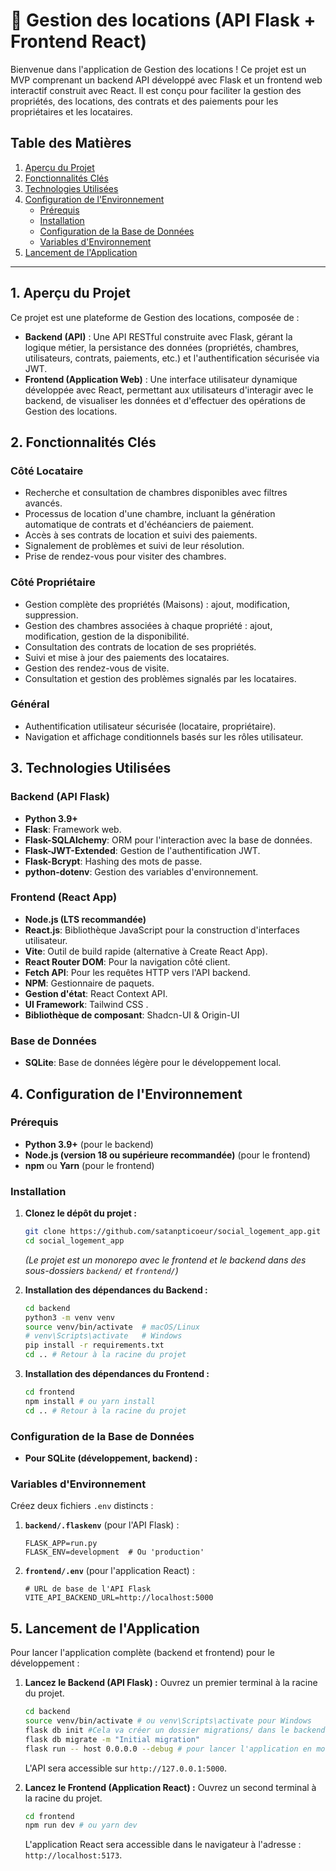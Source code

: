 # 🏡 Gestion des locations (API Flask + Frontend React)

Bienvenue dans l'application de Gestion des locations ! Ce projet est un MVP comprenant un backend API développé avec Flask et un frontend web interactif construit avec React. Il est conçu pour faciliter la gestion des propriétés, des locations, des contrats et des paiements pour les propriétaires et les locataires.

## Table des Matières

1.  [Aperçu du Projet](#1-aperçu-du-projet)
2.  [Fonctionnalités Clés](#2-fonctionnalités-clés)
3.  [Technologies Utilisées](#3-technologies-utilisées)
4.  [Configuration de l'Environnement](#4-configuration-de-lenvironnement)
    - [Prérequis](#prérequis)
    - [Installation](#installation)
    - [Configuration de la Base de Données](#configuration-de-la-base-de-données)
    - [Variables d'Environnement](#variables-denvironnement)
5.  [Lancement de l'Application](#5-lancement-de-l'application)

---

## 1. Aperçu du Projet

Ce projet est une plateforme de Gestion des locations, composée de :

- **Backend (API)** : Une API RESTful construite avec Flask, gérant la logique métier, la persistance des données (propriétés, chambres, utilisateurs, contrats, paiements, etc.) et l'authentification sécurisée via JWT.
- **Frontend (Application Web)** : Une interface utilisateur dynamique développée avec React, permettant aux utilisateurs d'interagir avec le backend, de visualiser les données et d'effectuer des opérations de Gestion des locations.

## 2. Fonctionnalités Clés

### Côté Locataire

- Recherche et consultation de chambres disponibles avec filtres avancés.
- Processus de location d'une chambre, incluant la génération automatique de contrats et d'échéanciers de paiement.
- Accès à ses contrats de location et suivi des paiements.
- Signalement de problèmes et suivi de leur résolution.
- Prise de rendez-vous pour visiter des chambres.

### Côté Propriétaire

- Gestion complète des propriétés (Maisons) : ajout, modification, suppression.
- Gestion des chambres associées à chaque propriété : ajout, modification, gestion de la disponibilité.
- Consultation des contrats de location de ses propriétés.
- Suivi et mise à jour des paiements des locataires.
- Gestion des rendez-vous de visite.
- Consultation et gestion des problèmes signalés par les locataires.

### Général

- Authentification utilisateur sécurisée (locataire, propriétaire).
- Navigation et affichage conditionnels basés sur les rôles utilisateur.

## 3. Technologies Utilisées

### Backend (API Flask)

- **Python 3.9+**
- **Flask**: Framework web.
- **Flask-SQLAlchemy**: ORM pour l'interaction avec la base de données.
- **Flask-JWT-Extended**: Gestion de l'authentification JWT.
- **Flask-Bcrypt**: Hashing des mots de passe.
- **python-dotenv**: Gestion des variables d'environnement.

### Frontend (React App)

- **Node.js (LTS recommandée)**
- **React.js**: Bibliothèque JavaScript pour la construction d'interfaces utilisateur.
- **Vite**: Outil de build rapide (alternative à Create React App).
- **React Router DOM**: Pour la navigation côté client.
- **Fetch API**: Pour les requêtes HTTP vers l'API backend.
- **NPM**: Gestionnaire de paquets.
- **Gestion d'état**: React Context API.
- **UI Framework**: Tailwind CSS .
- **Bibliothèque de composant**: Shadcn-UI & Origin-UI

### Base de Données

- **SQLite**: Base de données légère pour le développement local.

## 4. Configuration de l'Environnement

### Prérequis

- **Python 3.9+** (pour le backend)
- **Node.js (version 18 ou supérieure recommandée)** (pour le frontend)
- **npm** ou **Yarn** (pour le frontend)

### Installation

1.  **Clonez le dépôt du projet :**

    ```bash
    git clone https://github.com/satanpticoeur/social_logement_app.git
    cd social_logement_app
    ```

    _(Le projet est un monorepo avec le frontend et le backend dans des sous-dossiers `backend/` et `frontend/`)_

2.  **Installation des dépendances du Backend :**

    ```bash
    cd backend
    python3 -m venv venv
    source venv/bin/activate  # macOS/Linux
    # venv\Scripts\activate   # Windows
    pip install -r requirements.txt
    cd .. # Retour à la racine du projet
    ```

3.  **Installation des dépendances du Frontend :**
    ```bash
    cd frontend
    npm install # ou yarn install
    cd .. # Retour à la racine du projet
    ```

### Configuration de la Base de Données

- **Pour SQLite (développement, backend) :**

### Variables d'Environnement

Créez deux fichiers `.env` distincts :

1.  **`backend/.flaskenv`** (pour l'API Flask) :

    ```
    FLASK_APP=run.py
    FLASK_ENV=development  # Ou 'production'
    ```

2.  **`frontend/.env`** (pour l'application React) :
    ```
    # URL de base de l'API Flask
    VITE_API_BACKEND_URL=http://localhost:5000
    ```

## 5. Lancement de l'Application

Pour lancer l'application complète (backend et frontend) pour le développement :

1.  **Lancez le Backend (API Flask) :**
    Ouvrez un premier terminal à la racine du projet.

    ```bash
    cd backend
    source venv/bin/activate # ou venv\Scripts\activate pour Windows
    flask db init #Cela va créer un dossier migrations/ dans le backend
    flask db migrate -m "Initial migration"
    flask run -- host 0.0.0.0 --debug # pour lancer l'application en mode debug (rafraichissement à chaud...)
    ```

    L'API sera accessible sur `http://127.0.0.1:5000`.

2.  **Lancez le Frontend (Application React) :**
    Ouvrez un second terminal à la racine du projet.
    ```bash
    cd frontend
    npm run dev # ou yarn dev
    ```
    L'application React sera accessible dans le navigateur à l'adresse : `http://localhost:5173`.